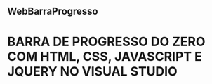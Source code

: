 ## WebBarraProgresso
 # BARRA DE PROGRESSO DO ZERO COM HTML, CSS, JAVASCRIPT E JQUERY  NO VISUAL STUDIO
